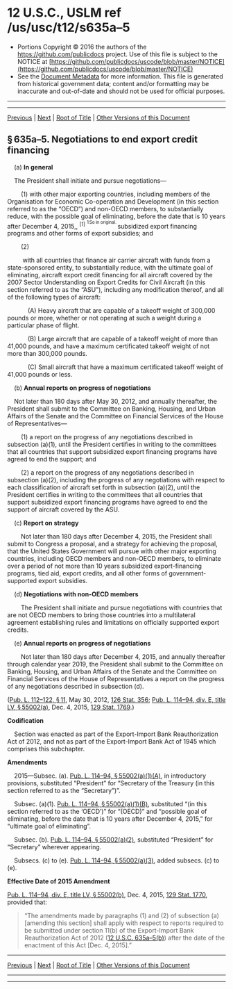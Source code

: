 ---
---

# 12 U.S.C., USLM ref /us/usc/t12/s635a–5

* Portions Copyright © 2016 the authors of the https://github.com/publicdocs project.
  Use of this file is subject to the NOTICE at [https://github.com/publicdocs/uscode/blob/master/NOTICE](https://github.com/publicdocs/uscode/blob/master/NOTICE)
* See the [Document Metadata](././../../../../..//README.md) for more information.
  This file is generated from historical government data; content and/or formatting may be inaccurate and out-of-date and should not be used for official purposes.

----------
----------

[Previous](./../../../../..//us/usc/t12/ch6A/schI/m__us_usc_t12_s635a–4.md) | [Next](./../../../../..//us/usc/t12/ch6A/schI/m__us_usc_t12_s635a–6.md) | [Root of Title](./../../../../../) | [Other Versions of this Document](https://publicdocs.github.io/go/links?ns=uslm&ref=%2Fus%2Fusc%2Ft12%2Fs635a%E2%80%935)

## § 635a–5. Negotiations to end export credit financing

    (a) __In general__ 

    The President shall initiate and pursue negotiations—

        (1) with other major exporting countries, including members of the Organisation for Economic Co-operation and Development (in this section referred to as the “OECD”) and non-OECD members, to substantially reduce, with the possible goal of eliminating, before the date that is 10 years after December 4, 2015,, <sup>\[1\]</sup>  <sup><sup> 1 So in original. </sup></sup>  subsidized export financing programs and other forms of export subsidies; and

        (2)

         with all countries that finance air carrier aircraft with funds from a state-sponsored entity, to substantially reduce, with the ultimate goal of eliminating, aircraft export credit financing for all aircraft covered by the 2007 Sector Understanding on Export Credits for Civil Aircraft (in this section referred to as the “ASU”), including any modification thereof, and all of the following types of aircraft:

            (A) Heavy aircraft that are capable of a takeoff weight of 300,000 pounds or more, whether or not operating at such a weight during a particular phase of flight.

            (B) Large aircraft that are capable of a takeoff weight of more than 41,000 pounds, and have a maximum certificated takeoff weight of not more than 300,000 pounds.

            (C) Small aircraft that have a maximum certificated takeoff weight of 41,000 pounds or less.

    (b) __Annual reports on progress of negotiations__ 

    Not later than 180 days after May 30, 2012, and annually thereafter, the President shall submit to the Committee on Banking, Housing, and Urban Affairs of the Senate and the Committee on Financial Services of the House of Representatives—

        (1) a report on the progress of any negotiations described in subsection (a)(1), until the President certifies in writing to the committees that all countries that support subsidized export financing programs have agreed to end the support; and

        (2) a report on the progress of any negotiations described in subsection (a)(2), including the progress of any negotiations with respect to each classification of aircraft set forth in subsection (a)(2), until the President certifies in writing to the committees that all countries that support subsidized export financing programs have agreed to end the support of aircraft covered by the ASU.

    (c) __Report on strategy__ 

        Not later than 180 days after December 4, 2015, the President shall submit to Congress a proposal, and a strategy for achieving the proposal, that the United States Government will pursue with other major exporting countries, including OECD members and non-OECD members, to eliminate over a period of not more than 10 years subsidized export-financing programs, tied aid, export credits, and all other forms of government-supported export subsidies.

    (d) __Negotiations with non-OECD members__ 

        The President shall initiate and pursue negotiations with countries that are not OECD members to bring those countries into a multilateral agreement establishing rules and limitations on officially supported export credits.

    (e) __Annual reports on progress of negotiations__ 

        Not later than 180 days after December 4, 2015, and annually thereafter through calendar year 2019, the President shall submit to the Committee on Banking, Housing, and Urban Affairs of the Senate and the Committee on Financial Services of the House of Representatives a report on the progress of any negotiations described in subsection (d).

([Pub. L. 112–122, § 11][/us/pl/112/122/s11], May 30, 2012, [126 Stat. 356][/us/stat/126/356]; [Pub. L. 114–94, div. E, title LV, § 55002(a)][/us/pl/114/94/s55002/a], Dec. 4, 2015, [129 Stat. 1769][/us/stat/129/1769].)

 __Codification__ 

    Section was enacted as part of the Export-Import Bank Reauthorization Act of 2012, and not as part of the Export-Import Bank Act of 1945 which comprises this subchapter.

 __Amendments__ 

    2015—Subsec. (a). [Pub. L. 114–94, § 55002(a)(1)(A)][/us/pl/114/94/s55002/a/1/A], in introductory provisions, substituted “President” for “Secretary of the Treasury (in this section referred to as the “Secretary”)”.

    Subsec. (a)(1). [Pub. L. 114–94, § 55002(a)(1)(B)][/us/pl/114/94/s55002/a/1/B], substituted “(in this section referred to as the ‘OECD’)” for “(OECD)” and “possible goal of eliminating, before the date that is 10 years after December 4, 2015,” for “ultimate goal of eliminating”.

    Subsec. (b). [Pub. L. 114–94, § 55002(a)(2)][/us/pl/114/94/s55002/a/2], substituted “President” for “Secretary” wherever appearing.

    Subsecs. (c) to (e). [Pub. L. 114–94, § 55002(a)(3)][/us/pl/114/94/s55002/a/3], added subsecs. (c) to (e).

 __Effective Date of 2015 Amendment__ 

[Pub. L. 114–94, div. E, title LV, § 55002(b)][/us/pl/114/94/s55002/b], Dec. 4, 2015, [129 Stat. 1770][/us/stat/129/1770], provided that: 

> “The amendments made by paragraphs (1) and (2) of subsection (a) \[amending this section\] shall apply with respect to reports required to be submitted under section 11(b) of the Export-Import Bank Reauthorization Act of 2012 ([12 U.S.C. 635a–5(b)][/us/usc/t12/s635a–5/b]) after the date of the enactment of this Act \[Dec. 4, 2015\].”

----------

[Previous](./../../../../..//us/usc/t12/ch6A/schI/m__us_usc_t12_s635a–4.md) | [Next](./../../../../..//us/usc/t12/ch6A/schI/m__us_usc_t12_s635a–6.md) | [Root of Title](./../../../../../) | [Other Versions of this Document](https://publicdocs.github.io/go/links?ns=uslm&ref=%2Fus%2Fusc%2Ft12%2Fs635a%E2%80%935)

----------
----------

[/us/pl/112/122/s11]: https://publicdocs.github.io/go/links?ns=uslm&ref=%2Fus%2Fpl%2F112%2F122%2Fs11
[/us/stat/126/356]: https://publicdocs.github.io/go/links?ns=uslm&ref=%2Fus%2Fstat%2F126%2F356
[/us/pl/114/94/s55002/a]: https://publicdocs.github.io/go/links?ns=uslm&ref=%2Fus%2Fpl%2F114%2F94%2Fs55002%2Fa
[/us/stat/129/1769]: https://publicdocs.github.io/go/links?ns=uslm&ref=%2Fus%2Fstat%2F129%2F1769
[/us/pl/114/94/s55002/a/1/A]: https://publicdocs.github.io/go/links?ns=uslm&ref=%2Fus%2Fpl%2F114%2F94%2Fs55002%2Fa%2F1%2FA
[/us/pl/114/94/s55002/a/1/B]: https://publicdocs.github.io/go/links?ns=uslm&ref=%2Fus%2Fpl%2F114%2F94%2Fs55002%2Fa%2F1%2FB
[/us/pl/114/94/s55002/a/2]: https://publicdocs.github.io/go/links?ns=uslm&ref=%2Fus%2Fpl%2F114%2F94%2Fs55002%2Fa%2F2
[/us/pl/114/94/s55002/a/3]: https://publicdocs.github.io/go/links?ns=uslm&ref=%2Fus%2Fpl%2F114%2F94%2Fs55002%2Fa%2F3
[/us/pl/114/94/s55002/b]: https://publicdocs.github.io/go/links?ns=uslm&ref=%2Fus%2Fpl%2F114%2F94%2Fs55002%2Fb
[/us/stat/129/1770]: https://publicdocs.github.io/go/links?ns=uslm&ref=%2Fus%2Fstat%2F129%2F1770
[/us/usc/t12/s635a–5/b]: https://publicdocs.github.io/go/links?ns=uslm&ref=%2Fus%2Fusc%2Ft12%2Fs635a%E2%80%935%2Fb


